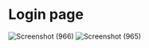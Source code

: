 # Login page

![Screenshot (966)](https://user-images.githubusercontent.com/56967692/152731106-3ec09be1-d445-4e0e-a6b9-0cad57b02a4d.png)
![Screenshot (965)](https://user-images.githubusercontent.com/56967692/152731114-db666ffc-3983-4c4d-9e50-adfa3f13889a.png)
